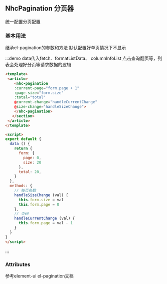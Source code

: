 
## NhcPagination 分页器

统一配置分页配置

### 基本用法

继承el-pagination的参数和方法 默认配置好单页情况下不显示

:::demo  data传入fetch、formatListData、 columnInfoList 点击查询翻页等，列表会处理好分页等请求数据的逻辑
```html
<template>
 <article>
    <nhc-pagination
    :current-page="form.page + 1"
    :page-size="form.size"
    :total="total"
    @current-change="handleCurrentChange"
    @size-change="handleSizeChange">
    </nhc-pagination>
   </section>
 </article>
</template>

<script>
export default {
  data () {
    return {
      form: {
        page: 0,
        size: 20
      },
      total: 20,
    }
  },
  methods: {
    // 每页条数
    handleSizeChange (val) {
      this.form.size = val
      this.form.page = 0
    },
    // 页码
    handleCurrentChange (val) {
      this.form.page = val - 1
    }
  }
}
</script>
```
:::




### Attributes

参考element-ui el-pagination文档



